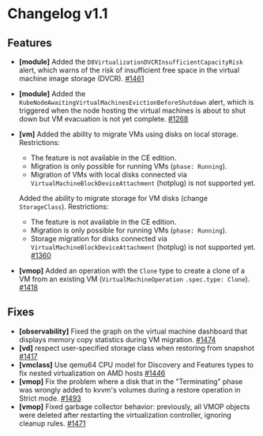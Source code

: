 # Changelog v1.1

## Features


 - **[module]** Added the `D8VirtualizationDVCRInsufficientCapacityRisk` alert, which warns of the risk of insufficient free space in the virtual machine image storage (DVCR). [#1461](https://github.com/deckhouse/virtualization/pull/1461)
 - **[module]** Added the `KubeNodeAwaitingVirtualMachinesEvictionBeforeShutdown` alert, which is triggered when the node hosting the virtual machines is about to shut down but VM evacuation is not yet complete. [#1268](https://github.com/deckhouse/virtualization/pull/1268)
 - **[vm]** Added the ability to migrate VMs using disks on local storage. Restrictions:
    - The feature is not available in the CE edition.
    - Migration is only possible for running VMs (`phase: Running`).
    - Migration of VMs with local disks connected via `VirtualMachineBlockDeviceAttachment` (hotplug) is not supported yet.
    
    Added the ability to migrate storage for VM disks (change `StorageClass`). Restrictions:
    - The feature is not available in the CE edition.
    - Migration is only possible for running VMs (`phase: Running`).
    - Storage migration for disks connected via `VirtualMachineBlockDeviceAttachment` (hotplug) is not supported yet. [#1360](https://github.com/deckhouse/virtualization/pull/1360)
 - **[vmop]** Added an operation with the `Clone` type to create a clone of a VM from an existing VM (`VirtualMachineOperation` `.spec.type: Clone`). [#1418](https://github.com/deckhouse/virtualization/pull/1418)

## Fixes


 - **[observability]** Fixed the graph on the virtual machine dashboard that displays memory copy statistics during VM migration. [#1474](https://github.com/deckhouse/virtualization/pull/1474)
 - **[vd]** respect user-specified storage class when restoring from snapshot [#1417](https://github.com/deckhouse/virtualization/pull/1417)
 - **[vmclass]** Use qemu64 CPU model for Discovery and Features types to fix nested virtualization on AMD hosts [#1446](https://github.com/deckhouse/virtualization/pull/1446)
 - **[vmop]** Fix the problem where a disk that in the "Terminating" phase  was wrongly added to kvvm's volumes during a restore operation in Strict mode. [#1493](https://github.com/deckhouse/virtualization/pull/1493)
 - **[vmop]** Fixed garbage collector behavior: previously, all VMOP objects were deleted after restarting the virtualization controller, ignoring cleanup rules. [#1471](https://github.com/deckhouse/virtualization/pull/1471)

